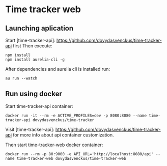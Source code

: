 # Time tracker web

## Launching aplication

Start [time-tracker-api]: https://github.com/dovydasvenckus/time-tracker-api first
Then execute:

    npm install
    npm install aurelia-cli -g

After dependencies and aurelia cli is installed run:

    au run --watch


## Run using docker
Start time-tracker-api container:

    docker run -it --rm -e ACTIVE_PROFILES=dev -p 8080:8080 --name time-tracker-api dovydasvenckus/time-tracker
    
Visit [time-tracker-api]: https://github.com/dovydasvenckus/time-tracker-api for more info about api container customization.
    

Then start time-tracker-web docker container:

    docker run --rm -p 80:9000 -e API_URL='http://localhost:8080/api' --name time-tracker-web dovydasvenckus/time-tracker-web